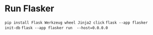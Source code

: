 # Run Flasker

`pip install Flask Werkzeug wheel Jinja2 click`
`flask --app flasker init-db`
`flask --app flasker run  --host=0.0.0.0`
